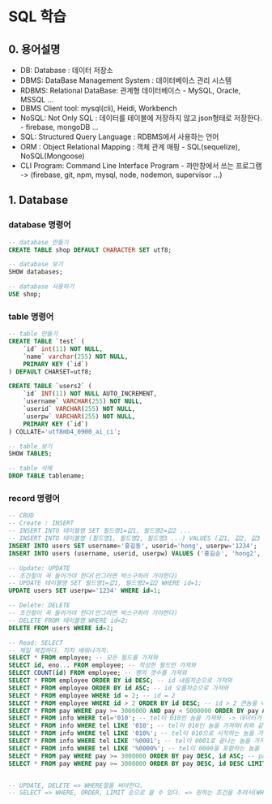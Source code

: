 # SQL 학습
## 0. 용어설명
- DB: Database : 데이터 저장소
- DBMS: DataBase Management System : 데이터베이스 관리 시스템
- RDBMS: Relational DataBase: 관계형 데이터베이스 - MySQL, Oracle, MSSQL ...
- DBMS Client tool: mysql(cli), Heidi, Workbench
- NoSQL: Not Only SQL : 데이터를 테이블에 저장하지 않고 json형태로 저장한다. - firebase, mongoDB ...
- SQL: Structured Query Language : RDBMS에서 사용하는 언어
- ORM : Object Relational Mapping : 객체 관계 매핑 - SQL(sequelize), NoSQL(Mongoose)
- CLI Program: Command Line Interface Program - 까만창에서 쓰는 프로그램 
  -> (firebase, git, npm, mysql, node, nodemon, supervisor ...)

## 1. Database
### database 명령어
```sql
-- database 만들기
CREATE TABLE shop DEFAULT CHARACTER SET utf8;

-- database 보기
SHOW databases;

-- database 사용하기
USE shop;
```

### table 명령어
```sql
-- table 만들기
CREATE TABLE `test` (
	`id` int(11) NOT NULL,
	`name` varchar(255) NOT NULL, 
	PRIMARY KEY (`id`)
) DEFAULT CHARSET=utf8;

CREATE TABLE `users2` (
	`id` INT(11) NOT NULL AUTO_INCREMENT,
	`username` VARCHAR(255) NOT NULL,
	`userid` VARCHAR(255) NOT NULL,
	`userpw` VARCHAR(255) NOT NULL,
	PRIMARY KEY (`id`)
) COLLATE='utf8mb4_0900_ai_ci';

-- table 보기
SHOW TABLES;

-- table 삭제
DROP TABLE tablename;
```

### record 명령어
```sql
-- CRUD
-- Create : INSERT
-- INSERT INTO 테이블명 SET 필드명1=값1, 필드명2=값2 ...
-- INSERT INTO 테이블명 (필드명1, 필드명2, 필드명3 ...) VALUES (값1, 값2, 값3 ...)
INSERT INTO users SET username='홍길동', userid='hong', userpw='1234';
INSERT INTO users (username, userid, userpw) VALUES ('홍길순', 'hong2', '1234');

-- Update: UPDATE
-- 조건절이 꼭 들어가야 한다(안그러면 박스구하러 가야한다)
-- UPDATE 테이블명 SET 필드명1=값1, 필드명2=값2 WHERE id=1;
UPDATE users SET userpw='1234' WHERE id=1;

-- Delete: DELETE
-- 조건절이 꼭 들어가야 한다(안그러면 박스구하러 가야한다)
-- DELETE FROM 테이블명 WHERE id=2;
DELETE FROM users WHERE id=2;

-- Read: SELECT
-- 제일 복잡하다. 차차 배워나가자.
SELECT * FROM employee; -- 모든 필드를 가져와
SELECT id, eno... FROM employee; -- 작성한 필드만 가져와
SELECT COUNT(id) FROM employee; -- 행의 갯수를 가져와
SELECT * FROM employee ORDER BY id DESC; -- id 내림차순으로 가져와
SELECT * FROM employee ORDER BY id ASC; -- id 오름차순으로 가져와
SELECT * FROM employee WHERE id = 2; -- id = 2
SELECT * FROM employee WHERE id > 2 ORDER BY id DESC; -- id > 2 큰놈을 내림차순으로 가져와
SELECT * FROM pay WHERE pay >= 3000000 AND pay < 5000000 ORDER BY pay ASC;
SELECT * FROM info WHERE tel='010'; -- tel이 010인 놈을 가져와. -> 데이터가 없다
SELECT * FROM info WHERE tel LIKE '010'; -- tel이 010인 놈을 가져와(위와 같다) -> 데이터가 없다
SELECT * FROM info WHERE tel LIKE '010%'; -- tel이 010으로 시작하는 놈을 가져와
SELECT * FROM info WHERE tel LIKE '%0001'; -- tel이 0001로 끝나는 놈을 가져와
SELECT * FROM info WHERE tel LIKE '%0000%'; -- tel이 0000을 포함하는 놈을 가져와
SELECT * FROM pay WHERE pay >= 3000000 ORDER BY pay DESC, id ASC; -- pay가 3000000이상을 pay내림차순으로 정렬하고 pay가 같은놈이 있으면 거기서 id 오름차순으로 정렬
SELECT * FROM pay WHERE pay >= 3000000 ORDER BY pay DESC, id DESC LIMIT 0, 3; -- 위의 결과에서 0번레코드로 부터 3개를 가져와 (LIMIT 시작레코드idx, 가져올 레코드 수)


-- UPDATE, DELETE => WHERE절을 써야한다.
-- SELECT => WHERE, ORDER, LIMIT 순으로 쓸 수 있다. => 원하는 조건을 추려서(WHERE) 정렬(ORDER)시킨 후 원하는 데이터(LIMIT)만 가져오기
```